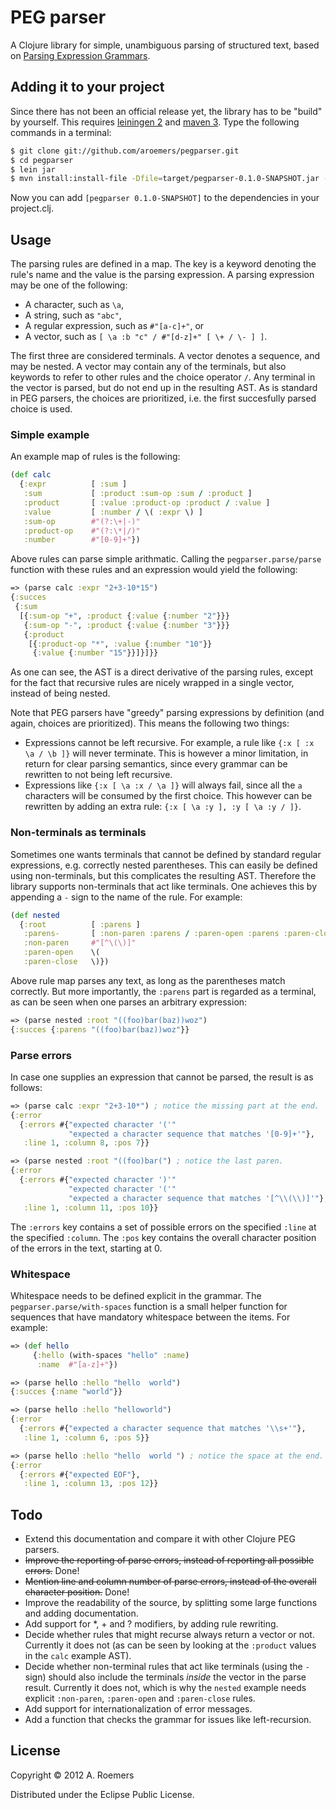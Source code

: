 # PEG parser

A Clojure library for simple, unambiguous parsing of structured text, based on [Parsing Expression Grammars](http://portal.acm.org/citation.cfm?doid=964001.964011).


## Adding it to your project

Since there has not been an official release yet, the library has to be "build" by yourself. This requires [leiningen 2](https://github.com/technomancy/leiningen) and [maven 3](https://maven.apache.org). Type the following commands in a terminal:

```bash
$ git clone git://github.com/aroemers/pegparser.git
$ cd pegparser
$ lein jar
$ mvn install:install-file -Dfile=target/pegparser-0.1.0-SNAPSHOT.jar -DgroupId=pegparser -DartifactId=pegparser -Dversion=0.1.0-SNAPSHOT -Dpackaging=jar
```

Now you can add `[pegparser 0.1.0-SNAPSHOT]` to the dependencies in your project.clj.


## Usage

The parsing rules are defined in a map. The key is a keyword denoting the rule's name and the value is the parsing expression. A parsing expression may be one of the following:

* A character, such as `\a`,
* A string, such as `"abc"`,
* A regular expression, such as `#"[a-c]+"`, or
* A vector, such as `[ \a :b "c" / #"[d-z]+" [ \+ / \- ] ]`.

The first three are considered terminals. A vector denotes a sequence, and may be nested. A vector may contain any of the terminals, but also keywords to refer to other rules and the choice operator `/`. Any terminal in the vector is parsed, but do not end up in the resulting AST. As is standard in PEG parsers, the choices are prioritized, i.e. the first succesfully parsed choice is used.

### Simple example

An example map of rules is the following:

```clojure
(def calc
  {:expr          [ :sum ]
   :sum           [ :product :sum-op :sum / :product ]
   :product       [ :value :product-op :product / :value ]
   :value         [ :number / \( :expr \) ]
   :sum-op        #"(?:\+|-)"
   :product-op    #"(?:\*|/)"
   :number        #"[0-9]+"})
```

Above rules can parse simple arithmatic. Calling the `pegparser.parse/parse` function with these rules and an expression would yield the following:

```clojure
=> (parse calc :expr "2+3-10*15")
{:succes
 {:sum
  [{:sum-op "+", :product {:value {:number "2"}}}
   {:sum-op "-", :product {:value {:number "3"}}}
   {:product
    [{:product-op "*", :value {:number "10"}}
     {:value {:number "15"}}]}]}}
```

As one can see, the AST is a direct derivative of the parsing rules, except for the fact that recursive rules are nicely wrapped in a single vector, instead of being nested.

Note that PEG parsers have "greedy" parsing expressions by definition (and again, choices are prioritized). This means the following two things:

* Expressions cannot be left recursive. For example, a rule like `{:x [ :x \a / \b ]}` will never terminate. This is however a minor limitation, in return for clear parsing semantics, since every grammar can be rewritten to not being left recursive.
* Expressions like `{:x [ \a :x / \a ]}` will always fail, since all the `a` characters will be consumed by the first choice. This however can be rewritten by adding an extra rule: `{:x [ \a :y ], :y [ \a :y / ]}`.

### Non-terminals as terminals

Sometimes one wants terminals that cannot be defined by standard regular expressions, e.g.  correctly nested parentheses. This can easily be defined using non-terminals, but this complicates the resulting AST. Therefore the library supports non-terminals that act like terminals. One achieves this by appending a `-` sign to the name of the rule. For example:

```clojure
(def nested
  {:root          [ :parens ]
   :parens-       [ :non-paren :parens / :paren-open :parens :paren-close :parens / ]
   :non-paren     #"[^\(\)]"
   :paren-open    \(
   :paren-close   \)})
```

Above rule map parses any text, as long as the parentheses match correctly. But more importantly, the `:parens` part is regarded as a terminal, as can be seen when one parses an arbitrary expression:

```clojure
=> (parse nested :root "((foo)bar(baz))woz")
{:succes {:parens "((foo)bar(baz))woz"}}
```

### Parse errors

In case one supplies an expression that cannot be parsed, the result is as follows:

```clojure
=> (parse calc :expr "2+3-10*") ; notice the missing part at the end.
{:error
  {:errors #{"expected character '('"
             "expected a character sequence that matches '[0-9]+'"},
   :line 1, :column 8, :pos 7}}

=> (parse nested :root "((foo)bar(") ; notice the last paren.
{:error
  {:errors #{"expected character ')'"
             "expected character '('"
             "expected a character sequence that matches '[^\\(\\)]'"},
   :line 1, :column 11, :pos 10}}
```

The `:errors` key contains a set of possible errors on the specified `:line` at the specified `:column`. The `:pos` key contains the overall character position of the errors in the text, starting at 0.

### Whitespace

Whitespace needs to be defined explicit in the grammar. The `pegparser.parse/with-spaces` function is a small helper function for sequences that have mandatory whitespace between the items. For example:

```clojure
=> (def hello
     {:hello (with-spaces "hello" :name)
      :name  #"[a-z]+"})

=> (parse hello :hello "hello  world")
{:succes {:name "world"}}

=> (parse hello :hello "helloworld")
{:error
  {:errors #{"expected a character sequence that matches '\\s+'"},
   :line 1, :column 6, :pos 5}}

=> (parse hello :hello "hello  world ") ; notice the space at the end.
{:error
  {:errors #{"expected EOF"},
   :line 1, :column 13, :pos 12}}
```


## Todo

* Extend this documentation and compare it with other Clojure PEG parsers.
* ~~Improve the reporting of parse errors, instead of reporting all possible errors.~~ Done!
* ~~Mention line and column number of parse errors, instead of the overall character position.~~ Done!
* Improve the readability of the source, by splitting some large functions and adding documentation.
* Add support for *, + and ? modifiers, by adding rule rewriting.
* Decide whether rules that might recurse always return a vector or not. Currently it does not (as can be seen by looking at the `:product` values in the `calc` example AST).
* Decide whether non-terminal rules that act like terminals (using the `-` sign) should also include the terminals _inside_ the vector in the parse result. Currently it does not, which is why the `nested` example needs explicit `:non-paren`, `:paren-open` and `:paren-close` rules.
* Add support for internationalization of error messages.
* Add a function that checks the grammar for issues like left-recursion.


## License

Copyright © 2012 A. Roemers

Distributed under the Eclipse Public License.
